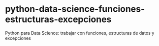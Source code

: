 # python-data-science-funciones-estructuras-excepciones
Python para Data Science: trabajar con funciones, estructuras de datos y excepciones
